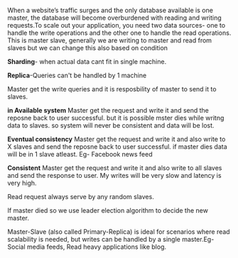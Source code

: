 When a website’s traffic surges and the only database available is one master, the database will become overburdened with reading and writing requests.To scale out your application, you need two data sources- one to handle the write operations and the other one to handle the read operations. This is master slave, generally we are writing to master and read from slaves but we can change this also based 
on condition

**Sharding**- when actual data cant fit in single machine.

**Replica**-Queries can't be handled by 1 machine

Master get the write queries and it is resposbility of master to send it to slaves.

**in Available system**
Master get the request and write it and send the reposne back to user successful. but it is possible mster dies while writng data to slaves.
so system will never be consistent and data will be lost.

**Eventual consistency**
Master get the request and write it and also write to X slaves and send the reposne back to user successful.
if master dies data will be in 1 slave atleast. Eg- Facebook news feed

**Consistent**
Master get the request and write it and also write to all slaves and send the response to user.
My writes will be very slow  and latency is very high.

Read request always serve by any random slaves.

If master died so we use leader election algorithm to decide the new master.

Master-Slave (also called Primary-Replica) is ideal for scenarios where read scalability is needed, but writes can be handled by a single master.Eg- Social media feeds, Read heavy applications like blog.
